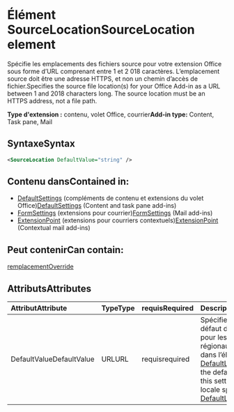 # <a name="sourcelocation-element"></a><span data-ttu-id="cc764-101">Élément SourceLocation</span><span class="sxs-lookup"><span data-stu-id="cc764-101">SourceLocation element</span></span>

<span data-ttu-id="cc764-p101">Spécifie les emplacements des fichiers source pour votre extension Office sous forme d’URL comprenant entre 1 et 2 018 caractères. L’emplacement source doit être une adresse HTTPS, et non un chemin d’accès de fichier.</span><span class="sxs-lookup"><span data-stu-id="cc764-p101">Specifies the source file location(s) for your Office Add-in as a URL between 1 and 2018 characters long. The source location must be an HTTPS address, not a file path.</span></span>

<span data-ttu-id="cc764-104">**Type d'extension :** contenu, volet Office, courrier</span><span class="sxs-lookup"><span data-stu-id="cc764-104">**Add-in type:** Content, Task pane, Mail</span></span>

## <a name="syntax"></a><span data-ttu-id="cc764-105">Syntaxe</span><span class="sxs-lookup"><span data-stu-id="cc764-105">Syntax</span></span>

```XML
<SourceLocation DefaultValue="string" />
```

## <a name="contained-in"></a><span data-ttu-id="cc764-106">Contenu dans</span><span class="sxs-lookup"><span data-stu-id="cc764-106">Contained in:</span></span>

- <span data-ttu-id="cc764-107">[DefaultSettings](defaultsettings.md) (compléments de contenu et extensions du volet Office)</span><span class="sxs-lookup"><span data-stu-id="cc764-107">[DefaultSettings](defaultsettings.md) (Content and task pane add-ins)</span></span>
- <span data-ttu-id="cc764-108">[FormSettings](formsettings.md) (extensions pour courrier)</span><span class="sxs-lookup"><span data-stu-id="cc764-108">[FormSettings](formsettings.md) (Mail add-ins)</span></span>
- <span data-ttu-id="cc764-109">[ExtensionPoint](extensionpoint.md) (extensions pour courriers contextuels)</span><span class="sxs-lookup"><span data-stu-id="cc764-109">[ExtensionPoint](extensionpoint.md) (Contextual mail add-ins)</span></span>

## <a name="can-contain"></a><span data-ttu-id="cc764-110">Peut contenir</span><span class="sxs-lookup"><span data-stu-id="cc764-110">Can contain:</span></span>

[<span data-ttu-id="cc764-111">remplacement</span><span class="sxs-lookup"><span data-stu-id="cc764-111">Override</span></span>](override.md)

## <a name="attributes"></a><span data-ttu-id="cc764-112">Attributs</span><span class="sxs-lookup"><span data-stu-id="cc764-112">Attributes</span></span>

|<span data-ttu-id="cc764-113">**Attribut**</span><span class="sxs-lookup"><span data-stu-id="cc764-113">**Attribute**</span></span>|<span data-ttu-id="cc764-114">**Type**</span><span class="sxs-lookup"><span data-stu-id="cc764-114">**Type**</span></span>|<span data-ttu-id="cc764-115">**requis**</span><span class="sxs-lookup"><span data-stu-id="cc764-115">**Required**</span></span>|<span data-ttu-id="cc764-116">**Description**</span><span class="sxs-lookup"><span data-stu-id="cc764-116">**Description**</span></span>|
|:-----|:-----|:-----|:-----|
|<span data-ttu-id="cc764-117">DefaultValue</span><span class="sxs-lookup"><span data-stu-id="cc764-117">DefaultValue</span></span>|<span data-ttu-id="cc764-118">URL</span><span class="sxs-lookup"><span data-stu-id="cc764-118">URL</span></span>|<span data-ttu-id="cc764-119">requis</span><span class="sxs-lookup"><span data-stu-id="cc764-119">required</span></span>|<span data-ttu-id="cc764-120">Spécifie la valeur par défaut de ce paramètre pour les paramètres régionaux spécifiés dans l’élément [DefaultLocale](defaultlocale.md).</span><span class="sxs-lookup"><span data-stu-id="cc764-120">Specifies the default value for this setting for the locale specified in the [DefaultLocale](defaultlocale.md) element.</span></span>|
